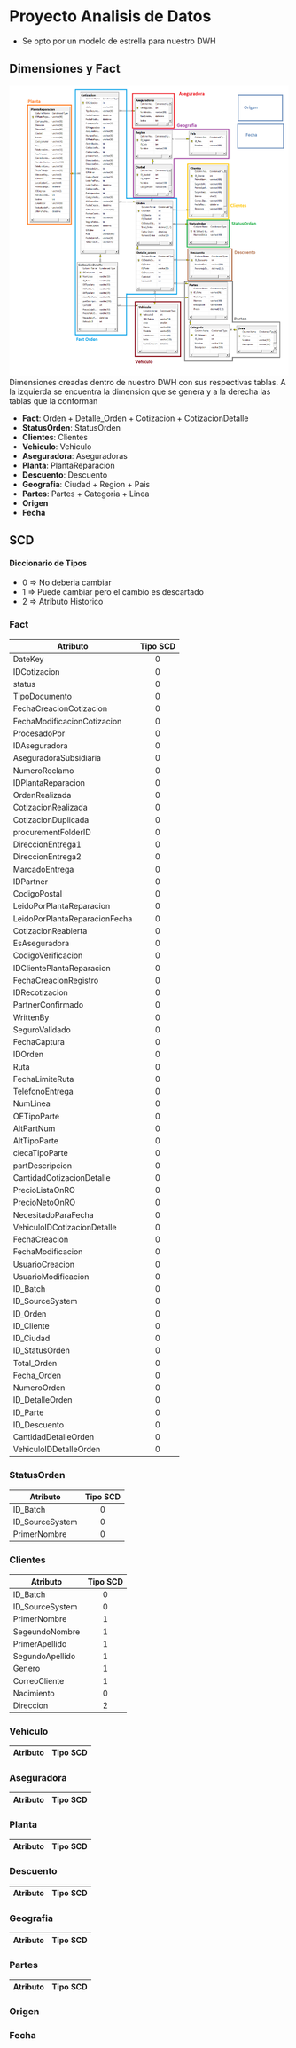 # Proyecto Analisis de Datos
* Se opto por un modelo de estrella para nuestro DWH

## Dimensiones y Fact
![Diagrama de Dimensiones](/utils/DiagramaDimensiones.png)
Dimensiones creadas dentro de nuestro DWH con sus respectivas tablas. A la izquierda se encuentra la dimension que se genera y a la derecha las tablas que la conforman
* **Fact**: Orden + Detalle_Orden + Cotizacion + CotizacionDetalle
* **StatusOrden**: StatusOrden
* **Clientes**: Clientes
* **Vehiculo**: Vehiculo
* **Aseguradora**: Aseguradoras
* **Planta**: PlantaReparacion
* **Descuento**: Descuento
* **Geografia**: Ciudad + Region + Pais
* **Partes**: Partes + Categoria + Linea
* **Origen**
* **Fecha**


## SCD
#### Diccionario de Tipos
* 0 => No deberia cambiar
* 1 => Puede cambiar pero el cambio es descartado
* 2 => Atributo Historico


### Fact
| Atributo                        | Tipo SCD |
|          -------------          | :------: |
| DateKey 							          |     0    |
| IDCotizacion 						        |     0    |
| status 							            |     0    |
| TipoDocumento 						      |     0    |
| FechaCreacionCotizacion 			  |     0    |
| FechaModificacionCotizacion 	  |     0    |
| ProcesadoPor 						        |     0    |
| IDAseguradora 						      |     0    |
| AseguradoraSubsidiaria 			    |     0    |
| NumeroReclamo 						      |     0    |
| IDPlantaReparacion 				      |     0    |
| OrdenRealizada 					        |     0    |
| CotizacionRealizada 				    |     0    |
| CotizacionDuplicada 				    |     0    |
| procurementFolderID 				    |     0    |
| DireccionEntrega1 					    |     0    |
| DireccionEntrega2 					    |     0    |
| MarcadoEntrega 					        |     0    |
| IDPartner 							        |     0    |
| CodigoPostal 						        |     0    |
| LeidoPorPlantaReparacion 		    |     0    |
| LeidoPorPlantaReparacionFecha   |     0    |
| CotizacionReabierta 				    |     0    |
| EsAseguradora 						      |     0    |
| CodigoVerificacion 				      |     0    |
| IDClientePlantaReparacion 			|     0    |
| FechaCreacionRegistro 				  |     0    |
| IDRecotizacion 					        |     0    |
| PartnerConfirmado 					    |     0    |
| WrittenBy 							        |     0    |
| SeguroValidado 					        |     0    |
| FechaCaptura 						        |     0    |
| IDOrden 							          |     0    |
| Ruta 								            |     0    |
| FechaLimiteRuta 					      |     0    |
| TelefonoEntrega 					      |     0    |
| NumLinea 							          |     0    |
| OETipoParte 						        |     0    |
| AltPartNum 						          |     0    |
| AltTipoParte 						        |     0    |
| ciecaTipoParte 					        |     0    |
| partDescripcion 					      |     0    |
| CantidadCotizacionDetalle 			|     0    |
| PrecioListaOnRO 					      |     0    |
| PrecioNetoOnRO 					        |     0    |
| NecesitadoParaFecha 				    |     0    |
| VehiculoIDCotizacionDetalle 		|     0    |
| FechaCreacion 						      |     0    |
| FechaModificacion 					    |     0    |
| UsuarioCreacion 					      |     0    |
| UsuarioModificacion 				    |     0    |
| ID_Batch 							          |     0    |
| ID_SourceSystem 					      |     0    |
| ID_Orden                        |     0    |
| ID_Cliente                      |     0    |
| ID_Ciudad                       |     0    |
| ID_StatusOrden                  |     0    |
| Total_Orden                     |     0    |
| Fecha_Orden                     |     0    |
| NumeroOrden                     |     0    |
| ID_DetalleOrden                 |     0    |
| ID_Parte                        |     0    |
| ID_Descuento                    |     0    |
| CantidadDetalleOrden            |     0    |
| VehiculoIDDetalleOrden          |     0    |



### StatusOrden
| Atributo                        | Tipo SCD |
|          -------------          | :------: |
| ID_Batch                        |     0    |
| ID_SourceSystem                 |     0    |
| PrimerNombre                    |     0    |

### Clientes
| Atributo                        | Tipo SCD |
|          -------------          | :------: |
| ID_Batch                        |     0    |
| ID_SourceSystem                 |     0    |
| PrimerNombre                    |     1    |
| SegeundoNombre                  |     1    |
| PrimerApellido                  |     1    |
| SegundoApellido                 |     1    |
| Genero                          |     1    |
| CorreoCliente                   |     1    |
| Nacimiento                      |     0    |
| Direccion                       |     2    |




### Vehiculo
| Atributo                        | Tipo SCD |
|          -------------          | :------: |

### Aseguradora
| Atributo                        | Tipo SCD |
|          -------------          | :------: |

### Planta  
| Atributo                        | Tipo SCD |
|          -------------          | :------: |

### Descuento
| Atributo                        | Tipo SCD |
|          -------------          | :------: |

### Geografia
| Atributo                        | Tipo SCD |
|          -------------          | :------: |

### Partes
| Atributo                        | Tipo SCD |
|          -------------          | :------: |


### Origen


### Fecha